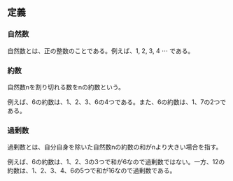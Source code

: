 ## 定義
### 自然数

自然数とは、正の整数のことである。例えば、1, 2, 3, 4 ⋯ である。

### 約数

自然数nを割り切れる数をnの約数という。

例えば、6の約数は、1、2、3、6の4つである。また、6の約数は、1、7の2つである。

### 過剰数

過剰数とは、自分自身を除いた自然数nの約数の和がnより大きい場合を指す。

例えば、6の約数は、1、2、3の3つで和が6なので過剰数ではない。一方、12の約数は、1、2、3、4、6の5つで和が16なので過剰数である。
